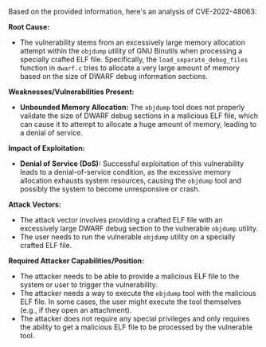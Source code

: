 Based on the provided information, here's an analysis of CVE-2022-48063:

**Root Cause:**
- The vulnerability stems from an excessively large memory allocation attempt within the `objdump` utility of GNU Binutils when processing a specially crafted ELF file. Specifically, the `load_separate_debug_files` function in `dwarf.c` tries to allocate a very large amount of memory based on the size of DWARF debug information sections.

**Weaknesses/Vulnerabilities Present:**
- **Unbounded Memory Allocation:** The `objdump` tool does not properly validate the size of DWARF debug sections in a malicious ELF file, which can cause it to attempt to allocate a huge amount of memory, leading to a denial of service.

**Impact of Exploitation:**
- **Denial of Service (DoS):** Successful exploitation of this vulnerability leads to a denial-of-service condition, as the excessive memory allocation exhausts system resources, causing the `objdump` tool and possibly the system to become unresponsive or crash.

**Attack Vectors:**
- The attack vector involves providing a crafted ELF file with an excessively large DWARF debug section to the vulnerable `objdump` utility.
- The user needs to run the vulnerable `objdump` utility on a specially crafted ELF file.

**Required Attacker Capabilities/Position:**
- The attacker needs to be able to provide a malicious ELF file to the system or user to trigger the vulnerability.
- The attacker needs a way to execute the `objdump` tool with the malicious ELF file. In some cases, the user might execute the tool themselves (e.g., if they open an attachment).
- The attacker does not require any special privileges and only requires the ability to get a malicious ELF file to be processed by the vulnerable tool.